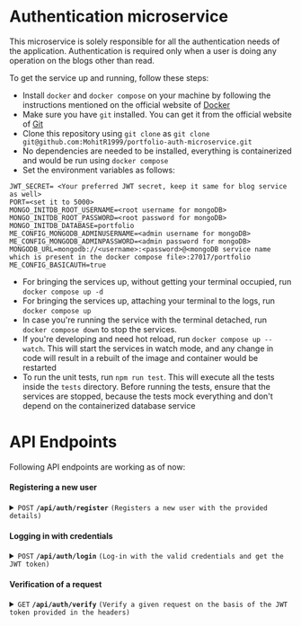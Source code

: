 # Authentication microservice
This microservice is solely responsible for all the authentication needs of the application. Authentication is required only when a user is doing any operation on the blogs other than read.

To get the service up and running, follow these steps:
- Install `docker` and `docker compose` on your machine by following the instructions mentioned on the official website of [Docker](https://docs.docker.com/engine/install/) 
- Make sure you have `git` installed. You can get it from the official website of [Git](https://git-scm.com/downloads)
- Clone this repository using `git clone` as `git clone git@github.com:MohitR1999/portfolio-auth-microservice.git`
- No dependencies are needed to be installed, everything is containerized and would be run using `docker compose`
- Set the environment variables as follows:
```
JWT_SECRET= <Your preferred JWT secret, keep it same for blog service as well>
PORT=<set it to 5000>
MONGO_INITDB_ROOT_USERNAME=<root username for mongoDB>
MONGO_INITDB_ROOT_PASSWORD=<root password for mongoDB>
MONGO_INITDB_DATABASE=portfolio
ME_CONFIG_MONGODB_ADMINUSERNAME=<admin username for mongoDB>
ME_CONFIG_MONGODB_ADMINPASSWORD=<admin password for mongoDB>
MONGODB_URL=mongodb://<username>:<password>@<mongoDB service name which is present in the docker compose file>:27017/portfolio
ME_CONFIG_BASICAUTH=true
```
- For bringing the services up, without getting your terminal occupied, run `docker compose up -d`
- For bringing the services up, attaching your terminal to the logs, run `docker compose up`
- In case you're running the service with the terminal detached, run `docker compose down` to stop the services.
- If you're developing and need hot reload, run `docker compose up --watch`. This will start the services in watch mode, and any change in code will result in a rebuilt of the image and container would be restarted
- To run the unit tests, run `npm run test`. This will execute all the tests inside the `tests` directory. Before running the tests, ensure that the services are stopped, because the tests mock everything and don't depend on the containerized database service
# API Endpoints
Following API endpoints are working as of now:
#### Registering a new user

<details>
 <summary><code>POST</code> <code><b>/api/auth/register</b></code> <code>(Registers a new user with the provided details)</code></summary>

##### Parameters

> None

##### Body

> ```
> {
>   "username" : string, required
>   "password" : string, required
>   "email" : string, required
>   "first_name" : string
>   "last_name" : string
> }
> ```

##### Responses

> | http code     | content-type                      | response                                                                       |
> |---------------|-----------------------------------|--------------------------------------------------------------------------------|
> | `201`         | `application/json`                | `{ "message": "User registered successfully", "userId": <generated_userId> }`  |
> | `400`         | `application/json`                | `{"error": <error_message>}`                                                   |
> | `500`         | `application/json`                | `{"error": <error_message>}`                                                   |

##### Example cURL

> ```bash
>  curl --location 'http://localhost:5000/api/auth/register' --header 'Content-Type: application/json' --data-raw '{ "username" : "testtt", "password" : "123456", "email" : "abc8@xyzopozc.org", "first_name" : "John3", "last_name" : "Doe3" }'
> ```

##### Example response

>```json
>{
>    "message": "User registered successfully",
>    "userId": "67791a6e83d8196b4ff88af0"
>}
>```

</details>

#### Logging in with credentials

<details>
 <summary><code>POST</code> <code><b>/api/auth/login</b></code> <code>(Log-in with the valid credentials and get the JWT token)</code></summary>

##### Parameters

> None

##### Body

> ```
> {
>   "username" : string, required
>   "password" : string, required
> }
> ```

##### Responses

> | http code     | content-type                      | response                      |
> |---------------|-----------------------------------|-------------------------------|
> | `200`         | `application/json`                | `{ "token": <JWT_Token> }`     |
> | `401`         | `application/json`                | `{"error": <error_message> }`  |
> | `500`         | `application/json`                | `{"error": <error_message> }`  |

##### Example cURL

> ```bash
>  curl --location 'http://localhost:5000/api/auth/login' --header 'Content-Type: application/json' --data '{"username":"testtt","password":"123456"}'
> ```

##### Example response

>```json
>{
>    "token": "eyJhbGciOiJIUzI1NiIsInR5cCI6IkpXVCJ9.************************ImlhdCI6MTczNTk4OTk2NX0.tXPj-*********",
>}
>```

</details>

#### Verification of a request

<details>
 <summary><code>GET</code> <code><b>/api/auth/verify</b></code> <code>(Verify a given request on the basis of the JWT token provided in the headers)</code></summary>

##### Parameters

> None

##### Body

> None

##### Headers

> | Header                  | Content                     |
> |-------------------------|-----------------------------|
> | `Authorization`         | `Bearer <JWT_Token>`        |

##### Responses

> | http code     | content-type                      | response                                      |
> |---------------|-----------------------------------|-----------------------------------------------|
> | `200`         | `application/json`                | `{ "valid": true }`                           |
> | `401`         | `application/json`                | `{ "valid": false, error: <error_message> }`  |
> | `500`         | `application/json`                | `{ "valid": false, error: <error_message> }`  |

##### Example cURL

> ```bash
>  curl --location 'http://localhost:5000/api/auth/verify' --header 'Authorization: Bearer eyJhbGciOiJIUzI1NiIsInR5cCI6IkpXVCJ9.eyJpZCI6************************I6MTczNTczMTM5OX0.*******************************'
> ```

##### Example response

>```json
>{
>    "valid": true,
>}
>```

</details>